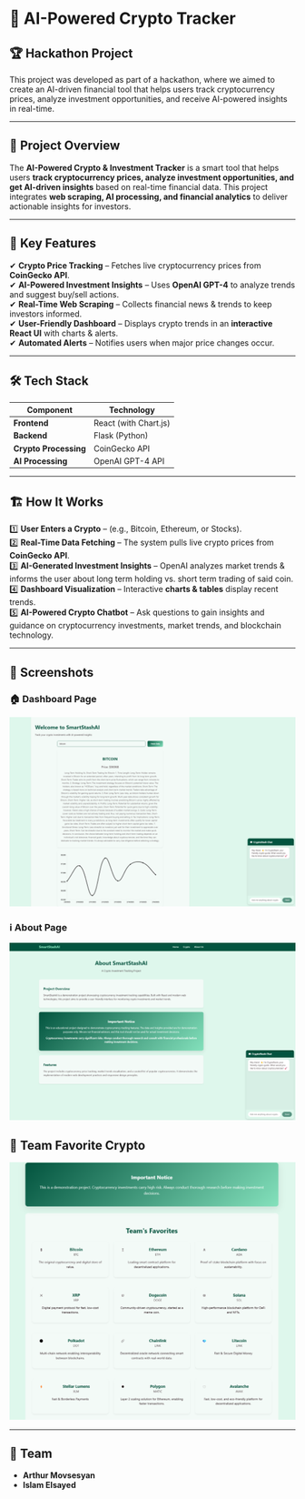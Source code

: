 # 🚀 AI-Powered Crypto Tracker  

## 🏆 Hackathon Project
This project was developed as part of a hackathon, where we aimed to create an AI-driven financial tool that helps users track cryptocurrency prices, analyze investment opportunities, and receive AI-powered insights in real-time.


---

## 📌 Project Overview  
The **AI-Powered Crypto & Investment Tracker** is a smart tool that helps users **track cryptocurrency prices, analyze investment opportunities, and get AI-driven insights** based on real-time financial data. This project integrates **web scraping, AI processing, and financial analytics** to deliver actionable insights for investors.  

---

## 🎯 Key Features  
✔ **Crypto Price Tracking** – Fetches live cryptocurrency prices from **CoinGecko API**.  
✔ **AI-Powered Investment Insights** – Uses **OpenAI GPT-4** to analyze trends and suggest buy/sell actions.  
✔ **Real-Time Web Scraping** – Collects financial news & trends to keep investors informed.  
✔ **User-Friendly Dashboard** – Displays crypto trends in an **interactive React UI** with charts & alerts.  
✔ **Automated Alerts** – Notifies users when major price changes occur.  

---

## 🛠️ Tech Stack  
| **Component**        | **Technology**      |  
|----------------------|--------------------|  
| **Frontend**        | React (with Chart.js) |  
| **Backend**         | Flask (Python)      |  
| **Crypto Processing**    | CoinGecko API |  
| **AI Processing**   | OpenAI GPT-4 API    |  

---

## 🏗️ How It Works  
1️⃣ **User Enters a Crypto** – (e.g., Bitcoin, Ethereum, or Stocks).  
2️⃣ **Real-Time Data Fetching** – The system pulls live crypto prices from **CoinGecko API**.  
3️⃣ **AI-Generated Investment Insights** – OpenAI analyzes market trends & informs the user about long term holding vs. short term trading of said coin.  
4️⃣ **Dashboard Visualization** – Interactive **charts & tables** display recent trends.  
5️⃣ **AI-Powered Crypto Chatbot** – Ask questions to gain insights and guidance on cryptocurrency investments, market trends, and blockchain technology.  

---

## 📸 Screenshots

### 🏠 Dashboard Page  
![SmartStashAI Dashboard](assets/smartstash-screenshot-2.png)

### ℹ️ About Page  
![SmartStashAI About](assets/smartstash-screenshot.png) 

## 🌙 Team Favorite Crypto
![SmartStashAI Dashboard](assets/Teamfavs.png)

---

## 👥 Team  
- **Arthur Movsesyan**  
- **Islam Elsayed**  
